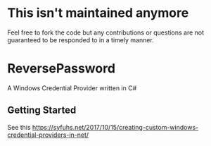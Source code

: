 # This isn't maintained anymore
Feel free to fork the code but any contributions or questions are not guaranteed to be responded to in a timely manner.

# ReversePassword
A Windows Credential Provider written in C#

## Getting Started
See this https://syfuhs.net/2017/10/15/creating-custom-windows-credential-providers-in-net/
